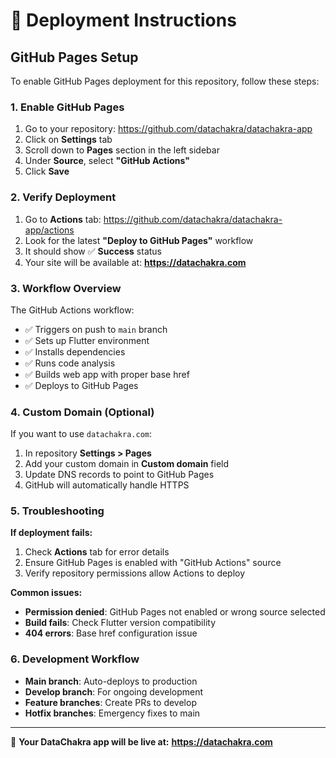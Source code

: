 # 🚀 Deployment Instructions

## GitHub Pages Setup

To enable GitHub Pages deployment for this repository, follow these steps:

### 1. Enable GitHub Pages
1. Go to your repository: https://github.com/datachakra/datachakra-app
2. Click on **Settings** tab
3. Scroll down to **Pages** section in the left sidebar
4. Under **Source**, select **"GitHub Actions"**
5. Click **Save**

### 2. Verify Deployment
1. Go to **Actions** tab: https://github.com/datachakra/datachakra-app/actions
2. Look for the latest **"Deploy to GitHub Pages"** workflow
3. It should show ✅ **Success** status
4. Your site will be available at: **https://datachakra.com**

### 3. Workflow Overview
The GitHub Actions workflow:
- ✅ Triggers on push to `main` branch
- ✅ Sets up Flutter environment
- ✅ Installs dependencies
- ✅ Runs code analysis
- ✅ Builds web app with proper base href
- ✅ Deploys to GitHub Pages

### 4. Custom Domain (Optional)
If you want to use `datachakra.com`:
1. In repository **Settings > Pages**
2. Add your custom domain in **Custom domain** field
3. Update DNS records to point to GitHub Pages
4. GitHub will automatically handle HTTPS

### 5. Troubleshooting

**If deployment fails:**
1. Check **Actions** tab for error details
2. Ensure GitHub Pages is enabled with "GitHub Actions" source
3. Verify repository permissions allow Actions to deploy

**Common issues:**
- **Permission denied**: GitHub Pages not enabled or wrong source selected
- **Build fails**: Check Flutter version compatibility
- **404 errors**: Base href configuration issue

### 6. Development Workflow
- **Main branch**: Auto-deploys to production
- **Develop branch**: For ongoing development
- **Feature branches**: Create PRs to develop
- **Hotfix branches**: Emergency fixes to main

---

🌟 **Your DataChakra app will be live at:**
**https://datachakra.com**